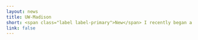 ```yaml
---
layout: news
title: UW-Madison
short: <span class="label label-primary">New</span> I recently began a new position as an Associate Professor at the Information School at the University of Wisconsin--Madison.
link: false
---
```


